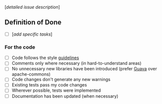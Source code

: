 [_detailed issue description_]

## Definition of Done

- [ ] [_add specific tasks_]

### For the code

- [ ] Code follows the style [guidelines](https://gitlab.semanticlab.net/fhgr/team/-/tree/master/guidelines)
- [ ] Comments only where necessary (in hard-to-understand areas)
- [ ] No unnecessary new libraries have been introduced (prefer [Guava](https://guava.dev/) over apache-commons)
- [ ] Code changes don't generate any new warnings
- [ ] Existing tests pass my code changes
- [ ] Wherever possible, tests were implemented
- [ ] Documentation has been updated (when necessary)
